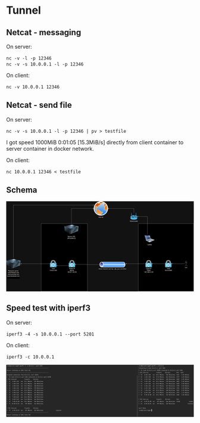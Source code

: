 # Tunnel


## Netcat - messaging
On server:
```
nc -v -l -p 12346
nc -v -s 10.0.0.1 -l -p 12346
```

On client:
```
nc -v 10.0.0.1 12346
```


## Netcat - send file
On server:
````
nc -v -s 10.0.0.1 -l -p 12346 | pv > testfile
````
I got speed 1000MiB 0:01:05 [15.3MiB/s] directly from client container to server container in docker network.

On client:
````
nc 10.0.0.1 12346 < testfile
````

## Schema
![Schema](public/tunnel_schema.png)


## Speed test with iperf3
On server:
```
iperf3 -4 -s 10.0.0.1 --port 5201
```

On client:
```
iperf3 -c 10.0.0.1
```

![IPerf3](public/iperf3.png)